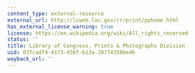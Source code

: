 ```yaml
---
content_type: external-resource
external_url: http://lcweb.loc.gov/rr/print/pphome.html
has_external_license_warning: true
license: https://en.wikipedia.org/wiki/All_rights_reserved
status: ''
title: Library of Congress, Prints & Photographs Division
uid: 03fcadf4-4173-456f-b13a-20774358be46
wayback_url: ''
---
```

